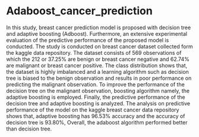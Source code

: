 # Adaboost_cancer_prediction

In this study, breast cancer prediction model is proposed with decision tree and adaptive boosting (Adboost). Furthermore, an extensive experimental evaluation of the predictive performance of the proposed model is conducted. The study is conducted on breast cancer dataset collected form the kaggle data repository. The dataset consists of 569 observations of which the 212 or 37.25% are benign or breast cancer negative and 62.74% are malignant or breast cancer positive. The class distribution shows that, the dataset is highly imbalanced and a learning algorithm such as decision tree is biased to the benign observation and results in poor performance on predicting the malignant observation. To improve the performance of the decision tree on the malignant observation, boosting algorithm namely, the adaptive boosting is employed. Finally, the predictive performance of the decision tree and adaptive boosting is analyzed. The analysis on predictive performance of the model on the kaggle breast cancer data repository shows that, adaptive boosting has 96.53% accuracy and the accuracy of decision tree is 93.80%, Overall, the adaboost algorithm performed better than decision tree.
